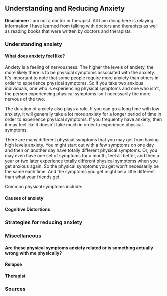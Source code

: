 ## Understanding and Reducing Anxiety

**Disclaimer:** I am not a doctor or therapist. All I am doing here is relaying information I have learned from talking with doctors and therapists as well as reading books that were written by doctors and therapists.

### Understanding anxiety

#### What does anxiety feel like?
Anxiety is a feeling of nervousness. The higher the levels of anxiety, the more likely there is to be physical symptoms associated with the anxiety. It's important to note that some people require more anxiety than others in order to experience physical symptoms. So if you take two anxious individuals, one who is experiencing physical symptoms and one who isn't, the person experiencing physical symptoms isn't necessarily the more nervous of the two.

The duration of anxiety also plays a role. If you can go a long time with low anxiety, it will generally take a lot more anxiety for a longer period of time in order to experience physical symptoms. If you frequently have anxiety, then it may feel like it doesn't take much in order to experience physical symptoms.

There are many different physical symptoms that you may get from having high levels anxiety. You might start out with a few symptoms on one day and then on another day have totally different physical symptoms. Or, you may even have one set of symptoms for a month, feel all better, and then a year or two later experience totally different physical symptoms when you get anxious again. So the physical symptoms you get won't necessarily be the same each time. And the symptoms you get might be a little different than what your friends get.

Common physical symptoms include: 

#### Causes of anxiety

#### Cognitive Distortions

### Strategies for reducing anxiety

### Miscellaneous

#### Are these physical symptoms anxiety related or is something actually wrong with me physically?

#### Relapse

#### Therapist

### Sources
